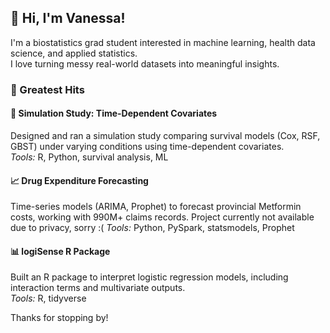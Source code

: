 ## 👋 Hi, I'm Vanessa!

I'm a biostatistics grad student interested in machine learning, health data science, and applied statistics.  
I love turning messy real-world datasets into meaningful insights. 

### 🕺 Greatest Hits

#### 🧪 Simulation Study: Time-Dependent Covariates
Designed and ran a simulation study comparing survival models (Cox, RSF, GBST) under varying conditions using time-dependent covariates.  
*Tools:* R, Python, survival analysis, ML

#### 📈 Drug Expenditure Forecasting
Time-series models (ARIMA, Prophet) to forecast provincial Metformin costs, working with 990M+ claims records. Project currently not available due to privacy, sorry :(
*Tools:* Python, PySpark, statsmodels, Prophet

#### 📊 logiSense R Package
Built an R package to interpret logistic regression models, including interaction terms and multivariate outputs.  
*Tools:* R, tidyverse

Thanks for stopping by!

<!--
**vnssyl/vnssyl** is a ✨ _special_ ✨ repository because its `README.md` (this file) appears on your GitHub profile.

Here are some ideas to get you started:

- 🔭 I’m currently working on ...
- 🌱 I’m currently learning ...
- 👯 I’m looking to collaborate on ...
- 🤔 I’m looking for help with ...
- 💬 Ask me about ...
- 📫 How to reach me: ...
- 😄 Pronouns: ...
- ⚡ Fun fact: ...
-->
